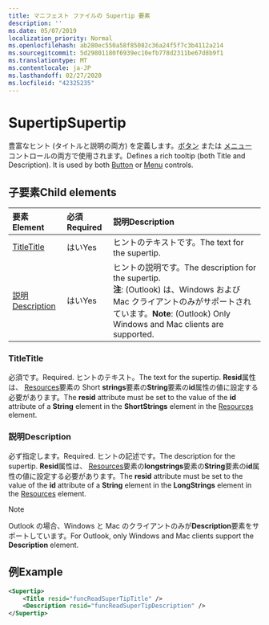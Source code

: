 ```yaml
---
title: マニフェスト ファイルの Supertip 要素
description: ''
ms.date: 05/07/2019
localization_priority: Normal
ms.openlocfilehash: ab280ec550a58f85082c36a24f5f7c3b4112a214
ms.sourcegitcommit: 5d29801180f6939ec10efb778d2311be67d8b9f1
ms.translationtype: MT
ms.contentlocale: ja-JP
ms.lasthandoff: 02/27/2020
ms.locfileid: "42325235"
---
```

# <a name="supertip"></a><span data-ttu-id="dd95e-102">Supertip</span><span class="sxs-lookup"><span data-stu-id="dd95e-102">Supertip</span></span>

<span data-ttu-id="dd95e-p101">豊富なヒント (タイトルと説明の両方) を定義します。[ボタン](control.md#button-control) または [メニュー](control.md#menu-dropdown-button-controls) コントロールの両方で使用されます。</span><span class="sxs-lookup"><span data-stu-id="dd95e-p101">Defines a rich tooltip (both Title and Description). It is used by both [Button](control.md#button-control) or [Menu](control.md#menu-dropdown-button-controls)  controls.</span></span>

## <a name="child-elements"></a><span data-ttu-id="dd95e-105">子要素</span><span class="sxs-lookup"><span data-stu-id="dd95e-105">Child elements</span></span>

|  <span data-ttu-id="dd95e-106">要素</span><span class="sxs-lookup"><span data-stu-id="dd95e-106">Element</span></span> |  <span data-ttu-id="dd95e-107">必須</span><span class="sxs-lookup"><span data-stu-id="dd95e-107">Required</span></span>  |  <span data-ttu-id="dd95e-108">説明</span><span class="sxs-lookup"><span data-stu-id="dd95e-108">Description</span></span>  |
|:-----|:-----|:-----|
| [<span data-ttu-id="dd95e-109">Title</span><span class="sxs-lookup"><span data-stu-id="dd95e-109">Title</span></span>](#title) | <span data-ttu-id="dd95e-110">はい</span><span class="sxs-lookup"><span data-stu-id="dd95e-110">Yes</span></span> | <span data-ttu-id="dd95e-111">ヒントのテキストです。</span><span class="sxs-lookup"><span data-stu-id="dd95e-111">The text for the supertip.</span></span> |
| [<span data-ttu-id="dd95e-112">説明</span><span class="sxs-lookup"><span data-stu-id="dd95e-112">Description</span></span>](#description) | <span data-ttu-id="dd95e-113">はい</span><span class="sxs-lookup"><span data-stu-id="dd95e-113">Yes</span></span> | <span data-ttu-id="dd95e-114">ヒントの説明です。</span><span class="sxs-lookup"><span data-stu-id="dd95e-114">The description for the supertip.</span></span><br><span data-ttu-id="dd95e-115">**注**: (Outlook) は、Windows および Mac クライアントのみがサポートされています。</span><span class="sxs-lookup"><span data-stu-id="dd95e-115">**Note**: (Outlook) Only Windows and Mac clients are supported.</span></span> |

### <a name="title"></a><span data-ttu-id="dd95e-116">Title</span><span class="sxs-lookup"><span data-stu-id="dd95e-116">Title</span></span>

<span data-ttu-id="dd95e-117">必須です。</span><span class="sxs-lookup"><span data-stu-id="dd95e-117">Required.</span></span> <span data-ttu-id="dd95e-118">ヒントのテキスト。</span><span class="sxs-lookup"><span data-stu-id="dd95e-118">The text for the supertip.</span></span> <span data-ttu-id="dd95e-119">**Resid**属性は、 [Resources](resources.md)要素の Short **strings**要素の**String**要素の**id**属性の値に設定する必要があります。</span><span class="sxs-lookup"><span data-stu-id="dd95e-119">The **resid** attribute must be set to the value of the **id** attribute of a **String** element in the **ShortStrings** element in the [Resources](resources.md) element.</span></span>

### <a name="description"></a><span data-ttu-id="dd95e-120">説明</span><span class="sxs-lookup"><span data-stu-id="dd95e-120">Description</span></span>

<span data-ttu-id="dd95e-121">必ず指定します。</span><span class="sxs-lookup"><span data-stu-id="dd95e-121">Required.</span></span> <span data-ttu-id="dd95e-122">ヒントの記述です。</span><span class="sxs-lookup"><span data-stu-id="dd95e-122">The description for the supertip.</span></span> <span data-ttu-id="dd95e-123">**Resid**属性は、 [Resources](resources.md)要素の**longstrings**要素の**String**要素の**id**属性の値に設定する必要があります。</span><span class="sxs-lookup"><span data-stu-id="dd95e-123">The **resid** attribute must be set to the value of the **id** attribute of a **String** element in the **LongStrings** element in the [Resources](resources.md) element.</span></span>

> [!NOTE]
> <span data-ttu-id="dd95e-124">Outlook の場合、Windows と Mac のクライアントのみが**Description**要素をサポートしています。</span><span class="sxs-lookup"><span data-stu-id="dd95e-124">For Outlook, only Windows and Mac clients support the **Description** element.</span></span>

## <a name="example"></a><span data-ttu-id="dd95e-125">例</span><span class="sxs-lookup"><span data-stu-id="dd95e-125">Example</span></span>

```xml
<Supertip>
    <Title resid="funcReadSuperTipTitle" />
    <Description resid="funcReadSuperTipDescription" />
</Supertip>
```
